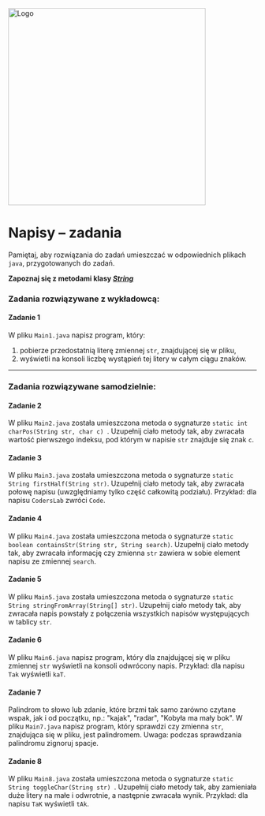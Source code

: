 <img alt="Logo" src="http://coderslab.pl/svg/logo-coderslab.svg" width="400">

#  Napisy &ndash; zadania

Pamiętaj, aby rozwiązania do zadań umieszczać w odpowiednich plikach `java`, przygotowanych do zadań.  

**Zapoznaj się z metodami klasy [*String*](https://docs.oracle.com/javase/8/docs/api/java/lang/String.html)**

### Zadania rozwiązywane z wykładowcą:

#### Zadanie 1

W pliku `Main1.java` napisz program, który:

1. pobierze przedostatnią literę zmiennej `str`, znajdującej się w pliku,
2. wyświetli na konsoli liczbę wystąpień tej litery w całym ciągu znaków.

-----------------------------------------------------------------------------

### Zadania rozwiązywane samodzielnie:


#### Zadanie 2

W pliku `Main2.java` została umieszczona metoda o sygnaturze `static int charPos(String str, char c) `.
Uzupełnij ciało metody tak, aby zwracała wartość pierwszego indeksu, pod którym w napisie `str` znajduje się znak `c`. 

#### Zadanie 3

W pliku `Main3.java` została umieszczona metoda o sygnaturze `static String firstHalf(String str)`.
Uzupełnij ciało metody tak, aby zwracała połowę napisu (uwzględniamy tylko część całkowitą podziału).
Przykład: dla napisu `CodersLab` zwróci `Code`.

#### Zadanie 4

W pliku `Main4.java` została umieszczona metoda o sygnaturze `static boolean containsStr(String str, String search)`.
Uzupełnij ciało metody tak, aby zwracała informację czy zmienna `str` zawiera w sobie element napisu ze zmiennej `search`.

#### Zadanie 5

W pliku `Main5.java` została umieszczona metoda o sygnaturze `static String stringFromArray(String[] str)`.
Uzupełnij ciało metody tak, aby zwracała napis powstały z połączenia wszystkich napisów występujących w tablicy `str`.

#### Zadanie 6

W pliku `Main6.java` napisz program, który dla znajdującej się w pliku zmiennej `str` wyświetli na konsoli odwrócony napis.
Przykład: dla napisu `Tak` wyświetli `kaT`. 

#### Zadanie 7

Palindrom to słowo lub zdanie, które brzmi tak samo zarówno czytane wspak, jak i od początku, np.: "kajak", "radar", "Kobyła ma mały bok".
W pliku `Main7.java` napisz program, który sprawdzi czy zmienna `str`, znajdująca się w pliku, jest palindromem.
Uwaga: podczas sprawdzania palindromu zignoruj spacje.

#### Zadanie 8

W pliku `Main8.java` została umieszczona metoda o sygnaturze `static String toggleChar(String str) `.
Uzupełnij ciało metody tak, aby zamieniała duże litery na małe i odwrotnie, a następnie zwracała wynik. 
Przykład: dla napisu `TaK` wyświetli `tAk`. 




